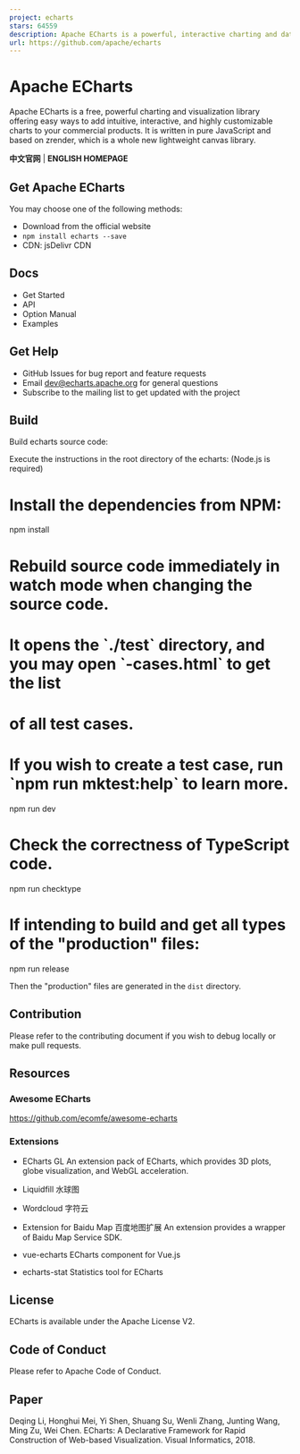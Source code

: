 ```yaml
---
project: echarts
stars: 64559
description: Apache ECharts is a powerful, interactive charting and data visualization library for browser
url: https://github.com/apache/echarts
---
```


Apache ECharts
==============

Apache ECharts is a free, powerful charting and visualization library offering easy ways to add intuitive, interactive, and highly customizable charts to your commercial products. It is written in pure JavaScript and based on zrender, which is a whole new lightweight canvas library.

**中文官网** | **ENGLISH HOMEPAGE**

Get Apache ECharts
------------------

You may choose one of the following methods:

-   Download from the official website
-   `npm install echarts --save`
-   CDN: jsDelivr CDN

Docs
----

-   Get Started
-   API
-   Option Manual
-   Examples

Get Help
--------

-   GitHub Issues for bug report and feature requests
-   Email dev@echarts.apache.org for general questions
-   Subscribe to the mailing list to get updated with the project

Build
-----

Build echarts source code:

Execute the instructions in the root directory of the echarts: (Node.js is required)

# Install the dependencies from NPM:
npm install

# Rebuild source code immediately in watch mode when changing the source code.
# It opens the \`./test\` directory, and you may open \`-cases.html\` to get the list
# of all test cases.
# If you wish to create a test case, run \`npm run mktest:help\` to learn more.
npm run dev

# Check the correctness of TypeScript code.
npm run checktype

# If intending to build and get all types of the "production" files:
npm run release

Then the "production" files are generated in the `dist` directory.

Contribution
------------

Please refer to the contributing document if you wish to debug locally or make pull requests.

Resources
---------

### Awesome ECharts

https://github.com/ecomfe/awesome-echarts

### Extensions

-   ECharts GL An extension pack of ECharts, which provides 3D plots, globe visualization, and WebGL acceleration.
    
-   Liquidfill 水球图
    
-   Wordcloud 字符云
    
-   Extension for Baidu Map 百度地图扩展 An extension provides a wrapper of Baidu Map Service SDK.
    
-   vue-echarts ECharts component for Vue.js
    
-   echarts-stat Statistics tool for ECharts
    

License
-------

ECharts is available under the Apache License V2.

Code of Conduct
---------------

Please refer to Apache Code of Conduct.

Paper
-----

Deqing Li, Honghui Mei, Yi Shen, Shuang Su, Wenli Zhang, Junting Wang, Ming Zu, Wei Chen. ECharts: A Declarative Framework for Rapid Construction of Web-based Visualization. Visual Informatics, 2018.
